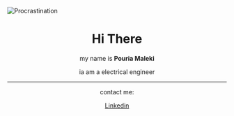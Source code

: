 ![Procrastination](https://github.com/pouria-maleki/pouria-maleki/assets/61584820/57c6dcf3-3a44-4b2b-8119-f1032baebeef)
<div align="center">
  <h1>Hi There</h1>
  <p>my name is <strong>Pouria Maleki</strong></p>
  <p>ia am a electrical engineer</p>
  <hr>
  <p>contact me: </p>
  <a href="https://www.linkedin.com/in/pouria-maleki/">Linkedin</a>
</div>

